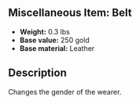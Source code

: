 ## Miscellaneous Item: Belt
- **Weight:** 0.3 lbs
- **Base value:** 250 gold
- **Base material:** Leather
## Description
Changes the gender of the wearer.
